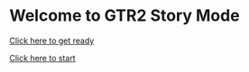 # Welcome to GTR2 Story Mode 

[Click here to get ready](./1229.md)
  
[Click here to start](./1229.md)
